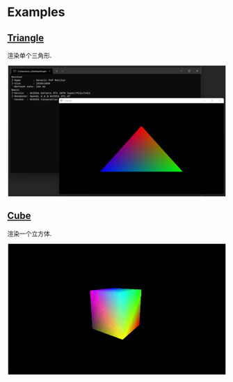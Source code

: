 # Examples

## [Triangle](Triangle)

渲染单个三角形.

<p align="center"><img src="Triangle/screenshot.png" width="500" height="300"/></p>

## [Cube](Cube)

渲染一个立方体.

<p align="center"><img src="Cube/screenshot.gif" width="500" height="300"/></p>
